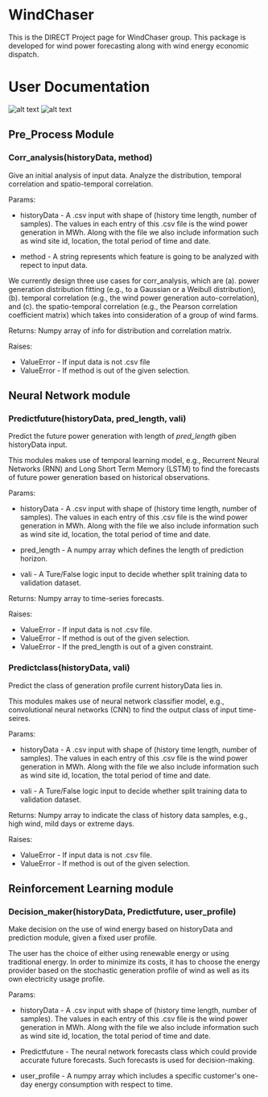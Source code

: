 # WindChaser
This is the DIRECT Project page for WindChaser group. This package is developed for wind power forecasting along with wind energy economic dispatch. 

# User Documentation

![alt text](https://github.com/yiwen26/WindChaser/blob/master/Docs/use_case.png)
![alt text](https://github.com/chennnnnyize/Renewables_Scenario_Gen_GAN/blob/master/datasets/samples.png)

## Pre_Process Module
### Corr_analysis(historyData, method)
Give an initial analysis of input data. Analyze the distribution, temporal correlation and spatio-temporal correlation.

Params:
* historyData - A .csv input with shape of (history time length, number of samples). The values in each entry of this .csv file is the wind power generation in MWh. Along with the file we also include information such as wind site id, location, the total period of time and date.

* method - A string represents which feature is going to be analyzed with repect to input data.

We currently design three use cases for corr_analysis, which are (a). power generation distribution fitting (e.g., to a Gaussian or a Weibull distribution), (b). temporal correlation (e.g., the wind power generation auto-correlation), and (c). the spatio-temporal correlation (e.g., the Pearson correlation coefficient matrix) which takes into consideration of a group of wind farms.

Returns: 
Numpy array of info for distribution and correlation matrix.

Raises:
* ValueError - If input data is not .csv file
* ValueError - If method is out of the given selection.



## Neural Network module

### Predictfuture(historyData, pred_length, vali)
Predict the future power generation with length of *pred_length* giben historyData input.

This modules makes use of temporal learning model, e.g., Recurrent Neural Networks (RNN) and Long Short Term Memory (LSTM) to find the forecasts of future power generation based on historical observations.

Params:
* historyData - A .csv input with shape of (history time length, number of samples). The values in each entry of this .csv file is the wind power generation in MWh. Along with the file we also include information such as wind site id, location, the total period of time and date.

* pred_length - A numpy array which defines the length of prediction horizon.

* vali - A Ture/False logic input to decide whether split training data to validation dataset.

Returns:
Numpy array to time-series forecasts.

Raises:
* ValueError - If input data is not .csv file.
* ValueError - If method is out of the given selection.
* ValueError - If the pred_length is out of a given constraint.


### Predictclass(historyData, vali)
Predict the class of generation profile current historyData lies in.

This modules makes use of neural network classifier model, e.g., convolutional neural networks (CNN) to find the output class of input time-seires.

Params:
* historyData - A .csv input with shape of (history time length, number of samples). The values in each entry of this .csv file is the wind power generation in MWh. Along with the file we also include information such as wind site id, location, the total period of time and date.


* vali - A Ture/False logic input to decide whether split training data to validation dataset.

Returns:
Numpy array to indicate the class of history data samples, e.g., high wind, mild days or extreme days.

Raises:
* ValueError - If input data is not .csv file.
* ValueError - If method is out of the given selection.

## Reinforcement Learning module
### Decision_maker(historyData, Predictfuture, user_profile)
Make decision on the use of wind energy based on historyData and prediction module, given a fixed user profile.

The user has the choice of either using renewable energy or using traditional energy. In order to minimize its costs, it has to choose the energy provider based on the stochastic generation profile of wind as well as its own electricity usage profile.

Params:
* historyData - A .csv input with shape of (history time length, number of samples). The values in each entry of this .csv file is the wind power generation in MWh. Along with the file we also include information such as wind site id, location, the total period of time and date.

* Predictfuture -  The neural network forecasts class which could provide accurate future forecasts. Such forecasts is used for decision-making.

* user_profile - A numpy array which includes a specific customer's one-day energy consumption with respect to time.
